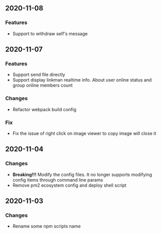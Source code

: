 ## 2020-11-08

### Features
- Support to withdraw self's message


## 2020-11-07

### Features
- Support send file directly
- Support display linkman realtime info. About user online status and group online members count
### Changes
- Refactor webpack build config
### Fix
- Fix the issue of right click on image viewer to copy image will close it


## 2020-11-04

### Changes
- **Breaking!!!** Modify the config files. It no longer supports modifying config items through command line params
- Remove pm2 ecosystem config and deploy shell script


## 2020-11-03

### Changes
- Rename some npm scripts name